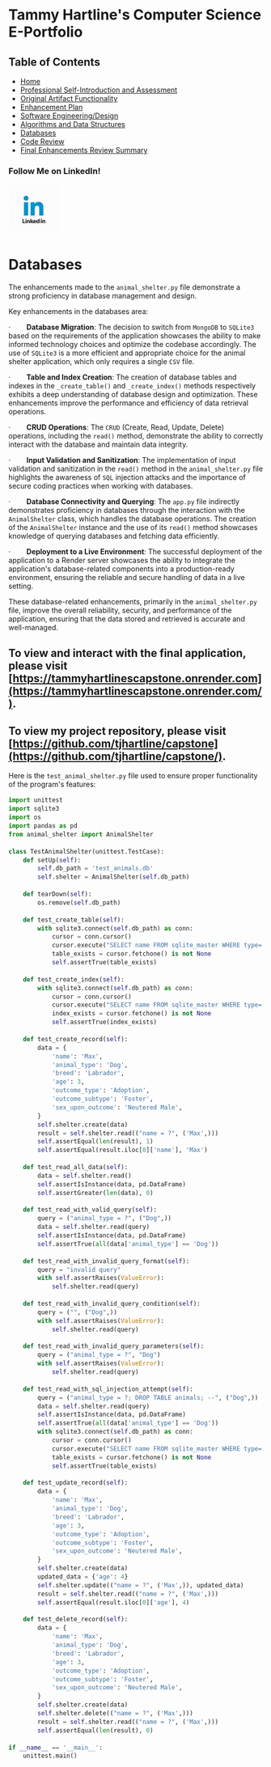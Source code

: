 <!-- databases.md -->

# Tammy Hartline's Computer Science E-Portfolio

## Table of Contents

- [Home](/index.md/)
- [Professional Self-Introduction and Assessment](/layouts/assessment-and-intro.md/)
- [Original Artifact Functionality](/layouts/original-artifact-functionality.md/)
- [Enhancement Plan](/layouts/enhancement-plan.md/)
- [Software Engineering/Design](/layouts/software-engineering-and-design.md/)
- [Algorithms and Data Structures](/layouts/algorithms-and-data-structures.md/)
- [Databases](/layouts/databases.md/)
- [Code Review](/layouts/code-review.md/)
- [Final Enhancements Review Summary](/layouts/final-enhancements-review-summary.md/)

### Follow Me on LinkedIn!
<a href="https://www.linkedin.com/in/tammy-hartline-91981266/"><img src="linkedin.jpg" width="100" height="100" alt="LinkedIn Logo"></a>

# Databases

The enhancements made to the `animal_shelter.py` file demonstrate a strong proficiency in database management and design.

Key enhancements in the databases area:

·        **Database Migration**: The decision to switch from `MongoDB` to `SQLite3` based on the requirements of the application showcases the ability to make informed technology choices and optimize the codebase accordingly. The use of `SQLite3` is a more efficient and appropriate choice for the animal shelter application, which only requires a single `CSV` file.

·        **Table and Index Creation**: The creation of database tables and indexes in the `_create_table()` and `_create_index()` methods respectively exhibits a deep understanding of database design and optimization. These enhancements improve the performance and efficiency of data retrieval operations.

·        **CRUD Operations**: The `CRUD` (Create, Read, Update, Delete) operations, including the `read()` method, demonstrate the ability to correctly interact with the database and maintain data integrity.

·        **Input Validation and Sanitization**: The implementation of input validation and sanitization in the `read()` method in the `animal_shelter.py` file highlights the awareness of `SQL` injection attacks and the importance of secure coding practices when working with databases.

·        **Database Connectivity and Querying**: The `app.py` file indirectly demonstrates proficiency in databases through the interaction with the `AnimalShelter` class, which handles the database operations. The creation of the `AnimalShelter` instance and the use of its `read()` method showcases knowledge of querying databases and fetching data efficiently.

·        **Deployment to a Live Environment**: The successful deployment of the application to a Render server showcases the ability to integrate the application's database-related components into a production-ready environment, ensuring the reliable and secure handling of data in a live setting.

These database-related enhancements, primarily in the `animal_shelter.py` file, improve the overall reliability, security, and performance of the application, ensuring that the data stored and retrieved is accurate and well-managed.

## To view and interact with the final application, please visit [https://tammyhartlinescapstone.onrender.com](https://tammyhartlinescapstone.onrender.com/).
## To view my project repository, please visit [https://github.com/tjhartline/capstone](https://github.com/tjhartline/capstone/).

Here is the `test_animal_shelter.py` file used to ensure proper functionality of the program's features:

``` python
import unittest
import sqlite3
import os
import pandas as pd
from animal_shelter import AnimalShelter

class TestAnimalShelter(unittest.TestCase):
    def setUp(self):
        self.db_path = 'test_animals.db'
        self.shelter = AnimalShelter(self.db_path)

    def tearDown(self):
        os.remove(self.db_path)

    def test_create_table(self):
        with sqlite3.connect(self.db_path) as conn:
            cursor = conn.cursor()
            cursor.execute("SELECT name FROM sqlite_master WHERE type='table' AND name='animals'")
            table_exists = cursor.fetchone() is not None
            self.assertTrue(table_exists)

    def test_create_index(self):
        with sqlite3.connect(self.db_path) as conn:
            cursor = conn.cursor()
            cursor.execute("SELECT name FROM sqlite_master WHERE type='index' AND name='idx_animal_type'")
            index_exists = cursor.fetchone() is not None
            self.assertTrue(index_exists)

    def test_create_record(self):
        data = {
            'name': 'Max',
            'animal_type': 'Dog',
            'breed': 'Labrador',
            'age': 3,
            'outcome_type': 'Adoption',
            'outcome_subtype': 'Foster',
            'sex_upon_outcome': 'Neutered Male',
        }
        self.shelter.create(data)
        result = self.shelter.read(("name = ?", ('Max',)))
        self.assertEqual(len(result), 1)
        self.assertEqual(result.iloc[0]['name'], 'Max')

    def test_read_all_data(self):
        data = self.shelter.read()
        self.assertIsInstance(data, pd.DataFrame)
        self.assertGreater(len(data), 0)

    def test_read_with_valid_query(self):
        query = ("animal_type = ?", ("Dog",))
        data = self.shelter.read(query)
        self.assertIsInstance(data, pd.DataFrame)
        self.assertTrue(all(data['animal_type'] == 'Dog'))

    def test_read_with_invalid_query_format(self):
        query = "invalid query"
        with self.assertRaises(ValueError):
            self.shelter.read(query)

    def test_read_with_invalid_query_condition(self):
        query = ("", ("Dog",))
        with self.assertRaises(ValueError):
            self.shelter.read(query)

    def test_read_with_invalid_query_parameters(self):
        query = ("animal_type = ?", "Dog")
        with self.assertRaises(ValueError):
            self.shelter.read(query)

    def test_read_with_sql_injection_attempt(self):
        query = ("animal_type = ?; DROP TABLE animals; --", ("Dog",))
        data = self.shelter.read(query)
        self.assertIsInstance(data, pd.DataFrame)
        self.assertTrue(all(data['animal_type'] == 'Dog'))
        with sqlite3.connect(self.db_path) as conn:
            cursor = conn.cursor()
            cursor.execute("SELECT name FROM sqlite_master WHERE type='table' AND name='animals'")
            table_exists = cursor.fetchone() is not None
            self.assertTrue(table_exists)

    def test_update_record(self):
        data = {
            'name': 'Max',
            'animal_type': 'Dog',
            'breed': 'Labrador',
            'age': 3,
            'outcome_type': 'Adoption',
            'outcome_subtype': 'Foster',
            'sex_upon_outcome': 'Neutered Male',
        }
        self.shelter.create(data)
        updated_data = {'age': 4}
        self.shelter.update(("name = ?", ('Max',)), updated_data)
        result = self.shelter.read(("name = ?", ('Max',)))
        self.assertEqual(result.iloc[0]['age'], 4)

    def test_delete_record(self):
        data = {
            'name': 'Max',
            'animal_type': 'Dog',
            'breed': 'Labrador',
            'age': 3,
            'outcome_type': 'Adoption',
            'outcome_subtype': 'Foster',
            'sex_upon_outcome': 'Neutered Male',
        }
        self.shelter.create(data)
        self.shelter.delete(("name = ?", ('Max',)))
        result = self.shelter.read(("name = ?", ('Max',)))
        self.assertEqual(len(result), 0)

if __name__ == '__main__':
    unittest.main()
```

